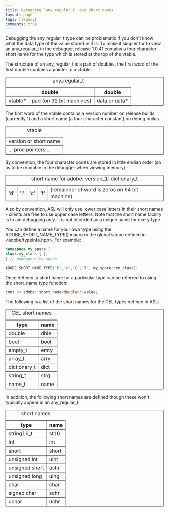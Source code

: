 ```yaml
---
title: Debugging `any_regular_t` and short names
layout: page
tags: [legacy]
comments: true
---
```


Debugging the any_regular_t type can be problematic if you don't know what the data type of the value stored in it is. To make it simpler for to view an any_regular_t in the debugger, release 1.0.41 contains a four character short name for the type which is stored at the top of the vtable.

The structure of an any_regular_t is a pair of doubles, the first word of the first double contains a pointer to a vtable.

<table border='1'>
    <caption align='center'>any_regular_t</caption>
    <tr> <th colspan='2'>double</th><th>double</th> </tr>
    <tr> <td>vtable*</td><td>pad (on 32 bit machines)</td><td>data or data*</td> </tr>
</table>

The first word of the vtable contains a version number on release builds (currently 1) and a short name (a four character constant) on debug builds.

<table border='1'>
    <caption align='center'>vtable</caption>
    <tr><td>version or short name</td></tr>
    <tr><td>... proc pointers ...</td></tr>
</table>

By convention, the four character codes are stored in little endian order (so as to be readable in the debugger when viewing memory) -

<table border='1'>
    <caption align='center'>short name for adobe::version_1::dictionary_t</caption>
    <tr><td>'d'</td><td>'i'</td><td>'c'</td><td>'t'</td><td>(remainder of word is zeros on 64 bit machine)</td></tr>
</table>

Also by convention, ASL will only use lower case letters in their short names - clients are free to use upper case letters. Note that the short name facility is to aid debugging _only_. it is not intended as a unique name for every type.

You can define a name for your own type using the ADOBE_SHORT_NAME_TYPE() macro in the global scope defined in <adobe/typeinfo.hpp>. For example:

```cpp
namespace my_space {
class my_class { };
} // namespace my_space

ADOBE_SHORT_NAME_TYPE('M','y','C','l', my_space::my_class);
```

Once defined, a short name for a particular type can be referred to using the short_name type function:

```cpp
cout << adobe::short_name<double>::value;
```

The following is a list of the short names for the CEL types defined in ASL:

<table border='1'>
    <caption align='center'>CEL short names</caption>
    <tr><th>type</th><th>name</th></tr>
    <tr><td>double</td><td>dble</td></tr>
    <tr><td>bool</td><td>bool</td></tr>
    <tr><td>empty_t</td><td>emty</td></tr>
    <tr><td>array_t</td><td>arry</td></tr>
    <tr><td>dictionary_t</td><td>dict</td></tr>
    <tr><td>string_t</td><td>strg</td></tr>
    <tr><td>name_t</td><td>name</td></tr>
</table>

In addition, the following short names are defined though these won't typically appear in an any_regular_t:

<table border='1'>
    <caption align='center'>short names</caption>
    <tr><th>type</th><th>name</th></tr>
    <tr><td>string16_t</td><td>st16</td></tr>
    <tr><td>int</td><td>int_</td></tr>
    <tr><td>short</td><td>short</td></tr>
    <tr><td>unsigned int</td><td>uint</td></tr>
    <tr><td>unsigned short</td><td>ushr</td></tr>
    <tr><td>unsigned long</td><td>ulng</td></tr>
    <tr><td>char</td><td>char</td></tr>
    <tr><td>signed char</td><td>schr</td></tr>
    <tr><td>uchar</td><td>uchr</td></tr>
</table>


